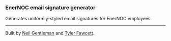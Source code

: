 ### EnerNOC email signature generator

Generates uniformly-styled email signatures for EnerNOC employees.

------

Built by [Neil Gentleman](http://github.com/nigelzor) and [Tyler Fawcett](http://github.com/tylerfawcett).
